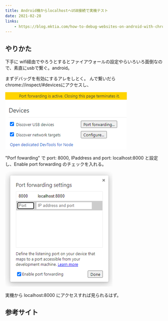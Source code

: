 ```yaml
---
title: Android機からlocalhostへUSB接続で実機テスト
date: 2021-02-28
links: 
    - https://blog.mktia.com/how-to-debug-websites-on-android-with-chrome-devtools/
---
```


## やりかた
下手に wifi経由でやろうとするとファイアウォールの設定やらいろいろ面倒なので、素直にusbで繋ぐ。android。

まずデバッグを有効にするアレをしとく。
んで繋いだら chrome://inspect/#devicesにアクセスし、

![portward](./portfowarding.png)

"Porf fowarding" で port: 8000, IPaddress and port: localhost:8000 と設定し、Enable port forwarding のチェックを入れる。


![portward](./portfowarding2.png)

実機から localhost:8000 にアクセスすれば見られるはず。

## 参考サイト
<LinkOpenGraph url="https://blog.mktia.com/how-to-debug-websites-on-android-with-chrome-devtools/"/>

